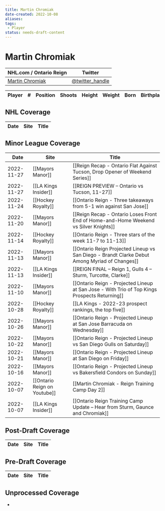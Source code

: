 ```yaml
---
title: Martin Chromiak
date-created: 2022-10-08
aliases: 
tags:
 - Player
status: needs-draft-content
---
```


# Martin Chromiak

NHL.com / Ontario Reign | Twitter
-|-
[Martin Chromiak](https://ontarioreign.com/roster/martin-chromiak) | [@twitter_handle](https://twitter.com/)

Player | \# | Position | Shoots | Height | Weight | Born | Birthplace | Draft 
-|-|-|-|-|-|-|-|-



## NHL  Coverage
| Date | Site | Title |
| ---- | ---- | ----- |



## Minor League Coverage
| Date       | Site                         | Title                                                                                         |
| ---------- | ---------------------------- | --------------------------------------------------------------------------------------------- |
| 2022-11-27 | [[Mayors Manor]] | [[Reign Recap - Ontario Flat Against Tucson, Drop Opener of Weekend Series]] |
| 2022-11-27 | [[LA Kings Insider]]         | [[REIGN PREVIEW – Ontario vs Tucson, 11-27]]                                                  |
| 2022-11-24 | [[Hockey Royalty]]           | [[Ontario Reign - Three takeaways from 5-1 win against San Jose]]                             |
| 2022-11-20 | [[Mayors Manor]]             | [[Reign Recap - Ontario Loses Front End of Home-and-Home Weekend vs Silver Knights]]          |
| 2022-11-14 | [[Hockey Royalty]]           | [[Ontario Reign - Three stars of the week 11-7 to 11-13]]                                     |
| 2022-11-13 | [[Mayors Manor]]             | [[Ontario Reign Projected Lineup vs San Diego - Brandt Clarke Debut Among Myriad of Changes]] |
| 2022-11-13 | [[LA Kings Insider]]         | [[REIGN FINAL – Reign 1, Gulls 4 – Sturm, Turcotte, Clarke]]                                  |
| 2022-11-10 | [[Mayors Manor]]             | [[Ontario Reign - Projected Lineup at San Jose - With Trio of Top Kings Prospects Returning]] |
| 2022-10-28 | [[Hockey Royalty]]           | [[LA Kings - 2022-23 prospect rankings, the top five]]                                        |
| 2022-10-26 | [[Mayors Manor]]             | [[Ontario Reign - Projected Lineup at San Jose Barracuda on Wednesday]]                       |
| 2022-10-22 | [[Mayors Manor]]             | [[Ontario Reign - Projected Lineup vs San Diego Gulls on Saturday]]                           |
| 2022-10-21 | [[Mayors Manor]]             | [[Ontario Reign - Projected Lineup at San Diego on Friday]]                                   |
| 2022-10-16 | [[Mayors Manor]]             | [[Ontario Reign - Projected Lineup vs Bakersfield Condors on Sunday]]                         |
| 2022-10-07 | [[Ontario Reign on Youtube]] | [[Martin Chromiak - Reign Training Camp Day 2]]                                               |
| 2022-10-07 | [[LA Kings Insider]]         | [[Ontario Reign Training Camp Update – Hear from Sturm, Gaunce and Chromiak]] |



## Post-Draft Coverage
| Date | Site | Title |
| ---- | ---- | ----- |



## Pre-Draft Coverage
Date | Site |  Title
---|---|---


## Unprocessed Coverage
- 
